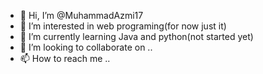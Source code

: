 - 👋 Hi, I’m @MuhammadAzmi17
- 👀 I’m interested in web programing(for now just it)
- 🌱 I’m currently learning Java and python(not started yet)
- 💞️ I’m looking to collaborate on ..
- 📫 How to reach me ..

<!---
MuhammadAzmi17/MuhammadAzmi17 is a ✨ special ✨ repository because its `README.md` (this file) appears on your GitHub profile.
You can click the Preview link to take a look at your changes.
--->
